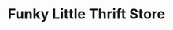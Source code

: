 ---
title: "Funky Little Thrift Store"
url: /olds/funky-little-thrift-store/
shop: Gebrauchtwaren
---